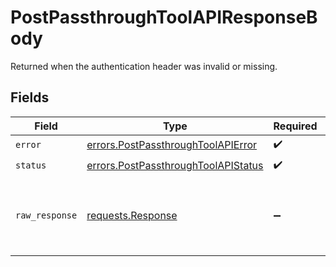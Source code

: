 # PostPassthroughToolAPIResponseBody

Returned when the authentication header was invalid or missing.


## Fields

| Field                                                                                      | Type                                                                                       | Required                                                                                   | Description                                                                                |
| ------------------------------------------------------------------------------------------ | ------------------------------------------------------------------------------------------ | ------------------------------------------------------------------------------------------ | ------------------------------------------------------------------------------------------ |
| `error`                                                                                    | [errors.PostPassthroughToolAPIError](../../models/errors/postpassthroughtoolapierror.md)   | :heavy_check_mark:                                                                         | N/A                                                                                        |
| `status`                                                                                   | [errors.PostPassthroughToolAPIStatus](../../models/errors/postpassthroughtoolapistatus.md) | :heavy_check_mark:                                                                         | N/A                                                                                        |
| `raw_response`                                                                             | [requests.Response](https://requests.readthedocs.io/en/latest/api/#requests.Response)      | :heavy_minus_sign:                                                                         | Raw HTTP response; suitable for custom response parsing                                    |